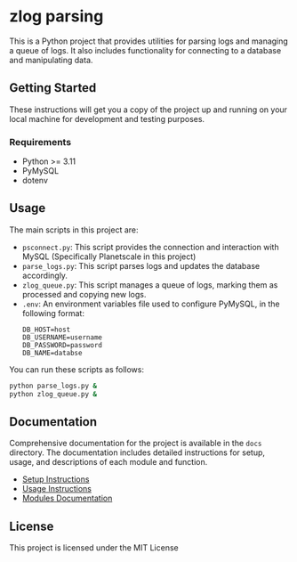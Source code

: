 # zlog parsing

This is a Python project that provides utilities for parsing logs and managing a queue of logs. It also includes functionality for connecting to a database and manipulating data.

## Getting Started

These instructions will get you a copy of the project up and running on your local machine for development and testing purposes.

### Requirements

- Python >= 3.11
- PyMySQL
- dotenv

## Usage

The main scripts in this project are:
- `psconnect.py`: This script provides the connection and interaction with MySQL (Specifically Planetscale in this project)
- `parse_logs.py`: This script parses logs and updates the database accordingly.
- `zlog_queue.py`: This script manages a queue of logs, marking them as processed and copying new logs.
- `.env`: An environment variables file used to configure PyMySQL, in the following format:
    ```.env
    DB_HOST=host
    DB_USERNAME=username
    DB_PASSWORD=password
    DB_NAME=databse
    ```

You can run these scripts as follows:

```sh
python parse_logs.py &
python zlog_queue.py &
```

## Documentation

Comprehensive documentation for the project is available in the `docs` directory. The documentation includes detailed instructions for setup, usage, and descriptions of each module and function.

- [Setup Instructions](docs/setup.md)
- [Usage Instructions](docs/usage.md)
- [Modules Documentation](docs/modules.md)

## License

This project is licensed under the MIT License
